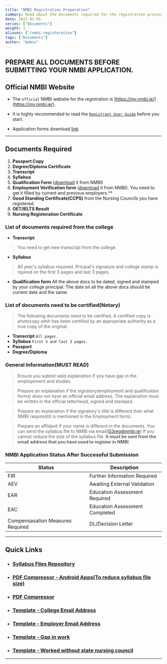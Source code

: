 ```yaml
---
title: "NMBI Registration Preparation"
summary: Read about the documents required for the registration process.
date: 2022-01-05
series: ["Documents"]
weight: 1
aliases: ["/nmbi-registeration"]
tags: ["Documents"]
author: "Admin"
---
```


##  PREPARE ALL DOCUMENTS BEFORE SUBMITTING YOUR NMBI APPLICATION.

## Official NMBI Website


-   The `official` NMBI website for the registration is  [https://my.nmbi.ie/](https://my.nmbi.ie/).

-   It is highly recommended to read the [`Registrant User Guide`](https://www.nmbi.ie/NMBI/media/NMBI/Registrant_User_Guide.pdf?ext=.pdf) before you start.
-   Application forms download [link](https://www.nmbi.ie/Registration/Application-Forms)
---

## Documents Required

1. **Passport Copy**
2. **Degree/Diploma Certificate**
3. **Transcript**
4. **Syllabus**
5. **Qualification Form** ([download](https://www.nmbi.ie/NMBI/media/NMBI/Qualification-Form.pdf?ext=.pdf) it from NMBI)
6. **Employment Verification form** ([download](https://www.nmbi.ie/NMBI/media/NMBI/Employment-Form.pdf?ext=.pdf) it from NMBI). You need to get it filled by current and previous employers.**
7. **Good Standing Certificate(CCPS)** from the Nursing Councils you have registered.
8. **OET/IELTS Result** 
9. **Nursing Registeration Certificate**

### List of documents required from the college
- **Transcript**
> You need to get new transcript from the college.
- **Syllabus**
> All year's syllabus required. Pricipal's signature and college stamp is rquired on the  first 3 pages and last 3 pages.
- **Qualification form**
All the above docs to be dated, signed and stamped by your college principal. The date on all the above docs should be current date and the same.  

### List of documents need to be certified(Notary)

>The following documents need to be certified. A certified copy is photocopy whih has been certified by an appropriate authority as a true copy of the original.
- **Transcript**
`All pages.`
- **Syllabus**
`First 3 and last 3 pages.`
- **Passport**
- **Degree/Diploma**


### General Information(MUST READ)
>Ensure you submit valid explanation if you have gap in the employement and studies. 

>Prepare an explanation if the signatory(employment and qualification forms) does not have an official email address. The explanation must be written in the official letterhead, signed and stamped.

>Prepare an explanation if the signatory's title is different than what NMBI required(it is mentioned in the Employment form).

>Prepare an affidavit if your name is different in the documents.
>You can send the syllabus file to NMBI via email(G3reg@nmbi.ie) If you cannot reduce the size of the syllabus file. **It must be sent from the email address that you have used to register in NMBI**

### NMBI Application Status After Successful Submission
| Status      | Description |
| ----------- | ----------- |
| FIR      | Further Information Required       |
| AEV      | Awaiting External Validation      |
| EAR   | Education Assessment Required        |
| EAC      | Education Assessment Completed       |
| Compensasation Measures Required   | DL/Decision Letter         |


---

## Quick Links

-   ### [Syllabus Files Repository](https://drive.google.com/drive/folders/16f03fDR0bL1QGvynEzG0mgY0TNy-V6S8?usp=sharing)
-   ### [PDF Compressor  - Android Apps(To reduce syllabus file size)](https://play.google.com/store/apps/collection/cluster?clp=ggEQCg5wZGYgY29tcHJlc3Nvcg%3D%3D:S:ANO1ljJr2MM&gsr=ChOCARAKDnBkZiBjb21wcmVzc29y:S:ANO1ljIQAHI)
-   ### [PDF Compressor ](https://avepdf.com/hyper-compress-pdf)
-   ### [Template - College Email Address](../nmbi-explanation-college-email)

-   ### [Template - Employer Email Address](../nmbi-explanation-employer-email)

-   ### [Template - Gap in work](../nmbi-explanation-gap)

-   ### [Template - Worked without state nursing council](../nmbi-explanation-work-without-nursing-council-reg)

---
